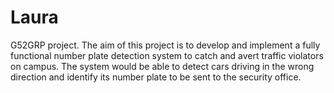 Laura
=====

G52GRP project. The aim of this project is to develop and implement a fully functional number plate detection system to catch and avert traffic violators on campus. The system would be able to detect cars driving in the wrong direction and identify its number plate to be sent to the security office.  
